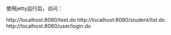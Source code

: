 使用jetty运行后，访问：

http://localhost:8080/test.do
http://localhost:8080/student/list.do
http://localhost:8080/user/login.do
